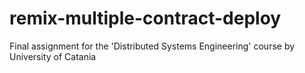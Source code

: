 # remix-multiple-contract-deploy
Final assignment for the 'Distributed Systems Engineering' course by University of Catania
